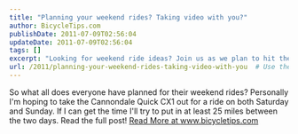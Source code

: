 ```yaml
---
title: "Planning your weekend rides? Taking video with you?"
author: BicycleTips.com
publishDate: 2011-07-09T02:56:04
updateDate: 2011-07-09T02:56:04
tags: []
excerpt: "Looking for weekend ride ideas? Join us as we plan to hit the trails with the Cannondale Quick CX1 for a goal of 25 miles over the weekend. Read more at www.bicycletips.com!"
url: /2011/planning-your-weekend-rides-taking-video-with-you  # Use the generated URL with year
---
```

So what all does everyone have planned for their weekend rides? Personally I'm hoping to take the Cannondale Quick CX1 out for a ride on both Saturday and Sunday. If I can get the time I'll try to put in at least 25 miles between the two days.  Read the full post! <a href="https://www.bicycletips.com/tips/aid/6">Read More at www.bicycletips.com</a>


